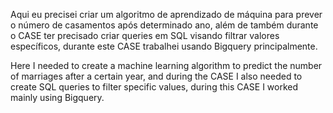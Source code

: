 Aqui eu precisei criar um algoritmo de aprendizado de máquina para prever o número de casamentos após determinado ano, além de também durante o CASE ter precisado criar queries em SQL visando filtrar valores específicos, durante este CASE trabalhei usando Bigquery principalmente.


Here I needed to create a machine learning algorithm to predict the number of marriages after a certain year, and during the CASE I also needed to create SQL queries to filter specific values, during this CASE I worked mainly using Bigquery.
